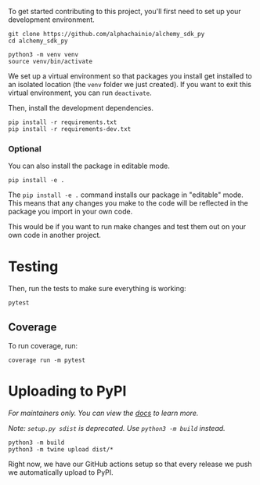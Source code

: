 To get started contributing to this project, you'll first need to set up your development environment.

```
git clone https://github.com/alphachainio/alchemy_sdk_py
cd alchemy_sdk_py

python3 -m venv venv
source venv/bin/activate
```

We set up a virtual environment so that packages you install get installed to an isolated location (the `venv` folder we just created). If you want to exit this virtual environment, you can run `deactivate`.

Then, install the development dependencies.

```
pip install -r requirements.txt
pip install -r requirements-dev.txt
```

### Optional

You can also install the package in editable mode.

```
pip install -e .
```

The `pip install -e .` command installs our package in "editable" mode. This means that any changes you make to the code will be reflected in the package you import in your own code.

This would be if you want to run make changes and test them out on your own code in another project. 


# Testing

Then, run the tests to make sure everything is working:

```
pytest
```

## Coverage

To run coverage, run:

```
coverage run -m pytest
```

# Uploading to PyPI 

_For maintainers only. You can view the [docs](https://packaging.python.org/en/latest/tutorials/packaging-projects/#generating-distribution-archives) to learn more._ 

_Note: `setup.py sdist` is deprecated. Use `python3 -m build` instead._

```
python3 -m build
python3 -m twine upload dist/*
```

Right now, we have our GitHub actions setup so that every release we push we automatically upload to PyPI.